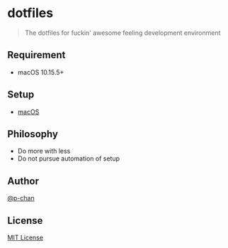 # dotfiles

> The dotfiles for fuckin' awesome feeling development environment

## Requirement

- macOS 10.15.5+

## Setup

- [macOS](./docs/setup-macos.md)

## Philosophy

- Do more with less
- Do not pursue automation of setup

## Author

[@p-chan](https://github.com/p-chan)

## License

[MIT License](LICENSE)
